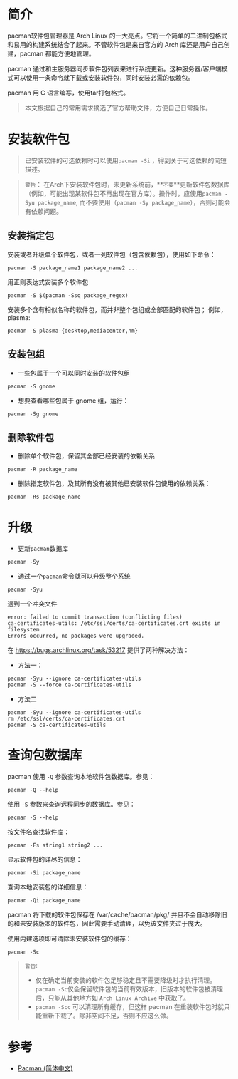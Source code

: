 # 简介

pacman软件包管理器是 Arch Linux 的一大亮点。它将一个简单的二进制包格式和易用的构建系统结合了起来。不管软件包是来自官方的 Arch 库还是用户自己创建，pacman 都能方便地管理。

pacman 通过和主服务器同步软件包列表来进行系统更新。这种服务器/客户端模式可以使用一条命令就下载或安装软件包，同时安装必需的依赖包。

pacman 用 C 语言编写，使用tar打包格式。

> 本文根据自己的常用需求摘选了官方帮助文件，方便自己日常操作。

# 安装软件包

> 已安装软件的可选依赖时可以使用`pacman -Si` ，得到关于可选依赖的简短描述。

> `警告`： 在Arch下安装软件包时，未更新系统前，**`不要`**更新软件包数据库（例如，可能出现某软件包不再出现在官方库）。操作时，应使用`pacman -Syu package_name`, 而不要使用（`pacman -Sy package_name`），否则可能会有依赖问题。

## 安装指定包

安装或者升级单个软件包，或者一列软件包（包含依赖包），使用如下命令：

```
pacman -S package_name1 package_name2 ...
```

用正则表达式安装多个软件包

```
pacman -S $(pacman -Ssq package_regex)
```

安装多个含有相似名称的软件包，而并非整个包组或全部匹配的软件包； 例如，plasma:

```
pacman -S plasma-{desktop,mediacenter,nm}
```

## 安装包组

* 一些包属于一个可以同时安装的软件包组

```
pacman -S gnome
```

* 想要查看哪些包属于 gnome 组，运行：

```
pacman -Sg gnome
```

## 删除软件包

* 删除单个软件包，保留其全部已经安装的依赖关系

```
pacman -R package_name
```

* 删除指定软件包，及其所有没有被其他已安装软件包使用的依赖关系：

```
pacman -Rs package_name
```

# 升级

* 更新`pacman`数据库

```
pacman -Sy
```

* 通过一个`pacman`命令就可以升级整个系统

```
pacman -Syu
```

遇到一个冲突文件

```
error: failed to commit transaction (conflicting files)
ca-certificates-utils: /etc/ssl/certs/ca-certificates.crt exists in filesystem
Errors occurred, no packages were upgraded.
```

在 https://bugs.archlinux.org/task/53217 提供了两种解决方法：

  * 方法一：

```
pacman -Syu --ignore ca-certificates-utils
pacman -S --force ca-certificates-utils
```

  * 方法二

```
pacman -Syu --ignore ca-certificates-utils
rm /etc/ssl/certs/ca-certificates.crt
pacman -S ca-certificates-utils
```

# 查询包数据库

pacman 使用 `-Q` 参数查询本地软件包数据库。参见：

```
pacman -Q --help
```

使用 `-S` 参数来查询远程同步的数据库。参见：

```
pacman -S --help
```

按文件名查找软件库：

```
pacman -Fs string1 string2 ...
```

显示软件包的详尽的信息：

```
pacman -Si package_name
```

查询本地安装包的详细信息：

```
pacman -Qi package_name
```

pacman 将下载的软件包保存在 /var/cache/pacman/pkg/ 并且不会自动移除旧的和未安装版本的软件包，因此需要手动清理，以免该文件夹过于庞大。

使用内建选项即可清除未安装软件包的缓存：

```
pacman -Sc
```

> `警告`:
>
> * 仅在确定当前安装的软件包足够稳定且不需要降级时才执行清理。`pacman -Sc`仅会保留软件包的当前有效版本，旧版本的软件包被清理后，只能从其他地方如 `Arch Linux Archive` 中获取了。
> * `pacman -Scc` 可以清理所有缓存，但这样 pacman 在重装软件包时就只能重新下载了。除非空间不足，否则不应这么做。



# 参考

* [Pacman (简体中文)](https://wiki.archlinux.org/index.php/Pacman_(简体中文))